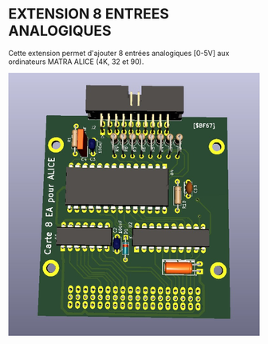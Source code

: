 # EXTENSION 8 ENTREES ANALOGIQUES

Cette extension permet d'ajouter 8 entrées analogiques [0-5V] aux ordinateurs MATRA ALICE (4K, 32 et 90).

![Platine d'EA](./Alice_EA.jpg?raw=true "Optional Title")


